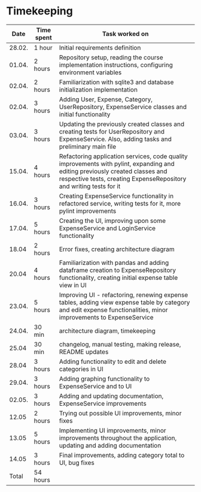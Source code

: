 # Timekeeping

| Date | Time spent | Task worked on |
|------|------------|----------------|
|28.02.| 1 hour     | Initial requirements definition|
|01.04.| 2 hours    | Repository setup, reading the course implementation instructions, configuring environment variables|
|02.04.| 2 hours    | Familiarization with sqlite3 and database initialization implementation|
|02.04.| 3 hours    | Adding User, Expense, Category, UserRepository, ExpenseService classes and initial functionality|
|03.04.| 3 hours    | Updating the previously created classes and creating tests for UserRepository and ExpenseService. Also, adding tasks and preliminary main file|
|15.04.| 4 hours   |Refactoring application services, code quality improvements with pylint, expanding and editing previously created classes and respective tests, creating ExpenseRepository and writing tests for it|
|16.04.| 3 hours | Creating ExpenseService functionality in refactored service, writing tests for it, more pylint improvements |
|17.04.| 5 hours | Creating the UI, improving upon some ExpenseService and LoginService functionality|
|18.04 | 2 hours | Error fixes, creating architecture diagram |
|20.04 |4 hours | Familiarization with pandas and adding dataframe creation to ExpenseRepository functionality, creating initial expense table view in UI |
|23.04.| 5 hours | Improving UI - refactoring, renewing expense tables, adding view expense table by category and edit expense functionalities, minor improvements to ExpenseService |
|24.04.| 30 min | architecture diagram, timekeeping |
|25.04 | 30 min | changelog, manual testing, making release, README updates|
|28.04 | 3 hours | Adding functionality to edit and delete categories in UI |
|29.04.| 3 hours | Adding graphing functionality to ExpenseService and to UI |
|02.05.| 3 hours | Adding and updating documentation, ExpenseService improvements|
|12.05 | 2 hours | Trying out possible UI improvements, minor fixes |
|13.05 | 5 hours | Implementing UI improvements, minor improvements throughout the application, updating and adding documentation|
|14.05| 3 hours | Final improvements, adding category total to UI, bug fixes |
|Total| 54 hours   | |
